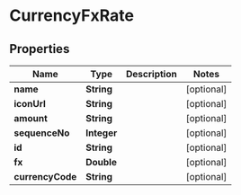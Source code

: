 

# CurrencyFxRate


## Properties

| Name | Type | Description | Notes |
|------------ | ------------- | ------------- | -------------|
|**name** | **String** |  |  [optional] |
|**iconUrl** | **String** |  |  [optional] |
|**amount** | **String** |  |  [optional] |
|**sequenceNo** | **Integer** |  |  [optional] |
|**id** | **String** |  |  [optional] |
|**fx** | **Double** |  |  [optional] |
|**currencyCode** | **String** |  |  [optional] |



